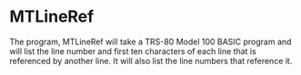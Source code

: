# MTLineRef
The program, MTLineRef will take a TRS-80 Model 100 BASIC program and will list the line number and first ten characters of each line that is referenced by another line.  It will also list the line numbers that reference it.
